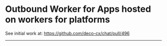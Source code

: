# Outbound Worker for Apps hosted on workers for platforms

See initial work at: <https://github.com/deco-cx/chat/pull/496>

---
